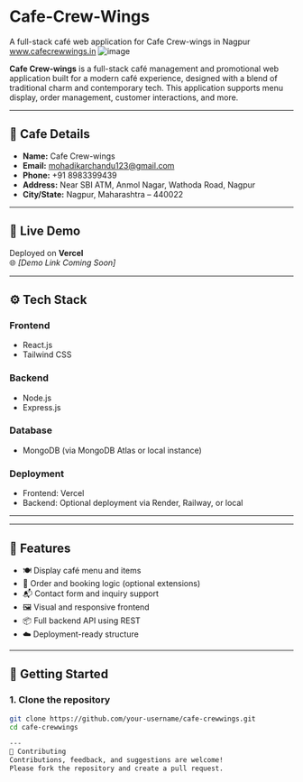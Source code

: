# Cafe-Crew-Wings
A full-stack café web application for Cafe Crew-wings in Nagpur
www.cafecrewwings.in
![image](https://github.com/user-attachments/assets/3d7ee7b5-da47-4293-af3a-52b5dbaab9bd)

**Cafe Crew-wings** is a full-stack café management and promotional web application built for a modern café experience, designed with a blend of traditional charm and contemporary tech. This application supports menu display, order management, customer interactions, and more.

---

## 📍 Cafe Details

- **Name:** Cafe Crew-wings  
- **Email:** mohadikarchandu123@gmail.com  
- **Phone:** +91 8983399439  
- **Address:** Near SBI ATM, Anmol Nagar, Wathoda Road, Nagpur  
- **City/State:** Nagpur, Maharashtra – 440022

---

## 🚀 Live Demo

Deployed on **Vercel**  
🌐 _[Demo Link Coming Soon]_  

---

## ⚙️ Tech Stack

### Frontend
- React.js
- Tailwind CSS

### Backend
- Node.js
- Express.js

### Database
- MongoDB (via MongoDB Atlas or local instance)

### Deployment
- Frontend: Vercel  
- Backend: Optional deployment via Render, Railway, or local

---


---

## 🧪 Features

- 🍽️ Display café menu and items
- 🛒 Order and booking logic (optional extensions)
- 📬 Contact form and inquiry support
- 🖼️ Visual and responsive frontend
- 📦 Full backend API using REST
- ☁️ Deployment-ready structure

---

## 🚀 Getting Started

### 1. Clone the repository

```bash
git clone https://github.com/your-username/cafe-crewwings.git
cd cafe-crewwings

---
🤝 Contributing
Contributions, feedback, and suggestions are welcome!
Please fork the repository and create a pull request.

